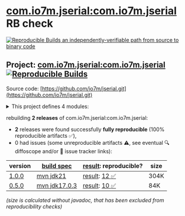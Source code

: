 [com.io7m.jserial:com.io7m.jserial](https://central.sonatype.com/artifact/com.io7m.jserial/com.io7m.jserial/versions) RB check
=======

[![Reproducible Builds](https://reproducible-builds.org/images/logos/rb.svg) an independently-verifiable path from source to binary code](https://reproducible-builds.org/)

## Project: [com.io7m.jserial:com.io7m.jserial](https://central.sonatype.com/artifact/com.io7m.jserial/com.io7m.jserial/versions) [![Reproducible Builds](https://img.shields.io/endpoint?url=https://raw.githubusercontent.com/jvm-repo-rebuild/reproducible-central/master/content/com/io7m/jserial/badge.json)](https://github.com/jvm-repo-rebuild/reproducible-central/blob/master/content/com/io7m/jserial/README.md)

Source code: [https://github.com/io7m/jserial.git](https://github.com/io7m/jserial.git)

<details><summary>This project defines 4 modules:</summary>

* [com.io7m.jserial:com.io7m.jserial](https://central.sonatype.com/artifact/com.io7m.jserial/com.io7m.jserial/1.0.0)
* [com.io7m.jserial:com.io7m.jserial.core](https://central.sonatype.com/artifact/com.io7m.jserial/com.io7m.jserial.core/1.0.0)
* [com.io7m.jserial:com.io7m.jserial.documentation](https://central.sonatype.com/artifact/com.io7m.jserial/com.io7m.jserial.documentation/1.0.0)
* [com.io7m.jserial:com.io7m.jserial.tests](https://central.sonatype.com/artifact/com.io7m.jserial/com.io7m.jserial.tests/1.0.0)
</details>

rebuilding **2 releases** of com.io7m.jserial:com.io7m.jserial:
- **2** releases were found successfully **fully reproducible** (100% reproducible artifacts :white_check_mark:),
- 0 had issues (some unreproducible artifacts :warning:, see eventual :mag: diffoscope and/or :memo: issue tracker links):

| version | [build spec](/BUILDSPEC.md) | [result](https://reproducible-builds.org/docs/jvm/): reproducible? | size |
| -- | --------- | ------ | -- |
| [1.0.0](https://central.sonatype.com/artifact/com.io7m.jserial/com.io7m.jserial/1.0.0/pom) | [mvn jdk21](com.io7m.jserial-1.0.0.buildspec) | [result](com.io7m.jserial-1.0.0.buildinfo): [12 :white_check_mark: ](com.io7m.jserial-1.0.0.buildcompare) | 304K |
| [0.5.0](https://central.sonatype.com/artifact/com.io7m.jserial/com.io7m.jserial/0.5.0/pom) | [mvn jdk17.0.3](com.io7m.jserial-0.5.0.buildspec) | [result](com.io7m.jserial-0.5.0.buildinfo): [10 :white_check_mark: ](com.io7m.jserial-0.5.0.buildcompare) | 84K |

<i>(size is calculated without javadoc, that has been excluded from reproducibility checks)</i>

